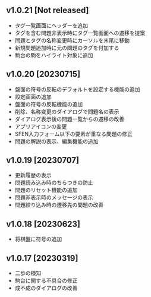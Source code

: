 <!-- This file is generated by generate_changelog.py. Do NOT edit manually. -->

## v1.0.21 [Not released]

- タグ一覧画面にヘッダーを追加
- タグを含む問題非表示時にタグ一覧画面への遷移を提案
- 問題とタグの名称変更時にカーソルを末尾に移動
- 新規問題追加時に元の問題のタグを付加する
- 駒台の駒をハイライト対象に追加

## v1.0.20 [20230715]

- 盤面の符号の反転のデフォルトを設定する機能の追加
- 設定画面の追加
- 盤面の符号の反転機能の追加
- 削除、名称変更のダイアログで問題名の表示
- ダイアログ表示後の問題一覧からの遷移の改善
- アプリアイコンの変更
- SFEN入力フォーム以下の要素が重なる問題の修正
- 問題の解説の表示、編集機能の追加

## v1.0.19 [20230707]

- 更新履歴の表示
- 問題読み込み時のちらつきの防止
- 問題のリセット機能の追加
- 問題非表示時のメッセージの表示
- 問題絞り込み時の遷移先の問題の改善

## v1.0.18 [20230623]

- 将棋盤に符号の追加

## v1.0.17 [20230319]

- 二歩の検知
- 駒台に関する不具合の修正
- 成不成のダイアログの改善
